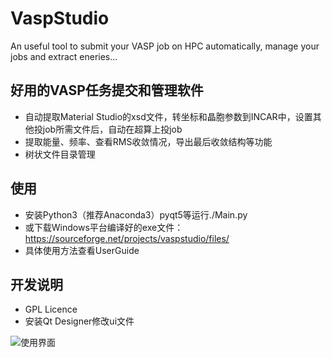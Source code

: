 # VaspStudio
An useful tool to submit your VASP job on HPC automatically, manage your jobs and extract eneries...
## 好用的VASP任务提交和管理软件
- 自动提取Material Studio的xsd文件，转坐标和晶胞参数到INCAR中，设置其他投job所需文件后，自动在超算上投job
- 提取能量、频率、查看RMS收敛情况，导出最后收敛结构等功能
- 树状文件目录管理


## 使用
- 安装Python3（推荐Anaconda3）pyqt5等运行./Main.py
- 或下载Windows平台编译好的exe文件：https://sourceforge.net/projects/vaspstudio/files/
- 具体使用方法查看UserGuide

## 开发说明
- GPL Licence
- 安装Qt Designer修改ui文件

![使用界面](https://i.imgur.com/nPptUF6.png)